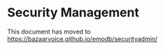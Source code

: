 Security Management
===================

This document has moved to https://bazaarvoice.github.io/emodb/securityadmin/